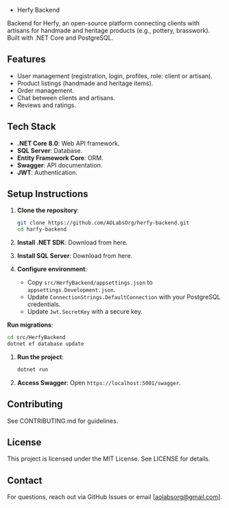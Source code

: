 - Herfy Backend

Backend for Herfy, an open-source platform connecting clients with artisans for handmade and heritage products (e.g., pottery, brasswork). Built with .NET Core and PostgreSQL.

## Features

- User management (registration, login, profiles, role: client or artisan).
- Product listings (handmade and heritage items).
- Order management.
- Chat between clients and artisans.
- Reviews and ratings.

## Tech Stack

- **.NET Core 8.0**: Web API framework.
- **SQL Server**: Database.
- **Entity Framework Core**: ORM.
- **Swagger**: API documentation.
- **JWT**: Authentication.

## Setup Instructions

1. **Clone the repository**:

   ```bash
   git clone https://github.com/AOLabsOrg/herfy-backend.git
   cd harfy-backend
   ```

2. **Install .NET SDK**: Download from here.

3. **Install SQL Server**: Download from here.

4. **Configure environment**:

   - Copy `src/HerfyBackend/appsettings.json` to `appsettings.Development.json`.
   - Update `ConnectionStrings.DefaultConnection` with your PostgreSQL credentials.
   - Update `Jwt.SecretKey` with a secure key.

**Run migrations**:

```bash
cd src/HerfyBackend
dotnet ef database update
```

1. **Run the project**:

   ```bash
   dotnet run
   ```

2. **Access Swagger**: Open `https://localhost:5001/swagger`.

## Contributing

See CONTRIBUTING.md for guidelines.

## License

This project is licensed under the MIT License. See LICENSE for details.

## Contact

For questions, reach out via GitHub Issues or email \[aolabsorg@gmail.com\].